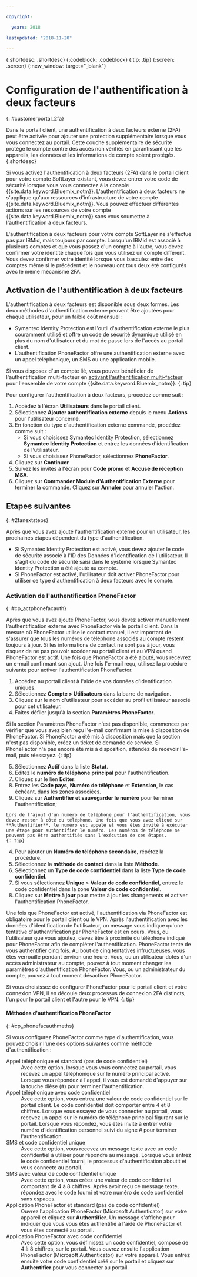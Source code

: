 ```yaml
---

copyright:

  years: 2018

lastupdated: "2018-11-20"

---
```


{:shortdesc: .shortdesc}
{:codeblock: .codeblock}
{:tip: .tip}
{:screen: .screen}
{:new_window: target="_blank"}


# Configuration de l'authentification à deux facteurs
{: #customerportal_2fa}

Dans le portail client, une authentification à deux facteurs externe (2FA) peut être activée pour ajouter une protection supplémentaire lorsque vous vous connectez au portail. Cette couche supplémentaire de sécurité protège le compte contre des accès non vérifiés en garantissant que les appareils, les données et les informations de compte soient protégés.
{:shortdesc}

Si vous activez l'authentification à deux facteurs (2FA) dans le portail client pour votre compte SoftLayer existant, vous devez entrer votre code de sécurité lorsque vous vous connectez à la console {{site.data.keyword.Bluemix_notm}}. L'authentification à deux facteurs ne s'applique qu'aux ressources d'infrastructure de votre compte {{site.data.keyword.Bluemix_notm}}. Vous pouvez effectuer différentes actions sur les ressources de votre compte {{site.data.keyword.Bluemix_notm}} sans vous soumettre à l'authentification à deux facteurs.

L'authentification à deux facteurs pour votre compte SoftLayer ne s'effectue pas par IBMid, mais toujours par compte. Lorsqu'un IBMid est associé à plusieurs comptes et que vous passez d'un compte à l'autre, vous devez confirmer votre identité chaque fois que vous utilisez un compte différent. Vous devez confirmer votre identité lorsque vous basculez entre des comptes même si le précédent et le nouveau ont tous deux été configurés avec le même mécanisme 2FA.

## Activation de l'authentification à deux facteurs

L'authentification à deux facteurs est disponible sous deux formes. Les deux méthodes d'authentification externe peuvent être ajoutées pour chaque utilisateur, pour un faible coût mensuel :

* Symantec Identity Protection est l'outil d'authentification externe le plus couramment utilisé et offre un code de sécurité dynamique utilisé en plus du nom d'utilisateur et du mot de passe lors de l'accès au portail client.
* L'authentification PhoneFactor offre une authentification externe avec un appel téléphonique, un SMS ou une application mobile.

 Si vous disposez d'un compte lié, vous pouvez bénéficier de l'authentification multi-facteur en [activant l'authentification multi-facteur](/docs/iam/mfa.html) pour l'ensemble de votre compte {{site.data.keyword.Bluemix_notm}}.
 {: tip}

Pour configurer l'authentification à deux facteurs, procédez comme suit :

1. Accédez à l'écran **Utilisateurs** dans le portail client.
2. Sélectionnez **Ajouter authentification externe** depuis le menu **Actions** pour l'utilisateur concerné.
3. En fonction du type d'authentification externe commandé, procédez comme suit :
    * Si vous choisissez Symantec Identity Protection, sélectionnez **Symantec Identity Protection** et entrez les données d'identification de l'utilisateur.
    * Si vous choisissez PhoneFactor, sélectionnez **PhoneFactor**.
4. Cliquez sur **Continuer**
5. Suivez les invites à l'écran pour **Code promo** et **Accusé de réception MSA**.
6. Cliquez sur **Commander Module d'Authentification Externe** pour terminer la commande. Cliquez sur **Annuler** pour annuler l'action.

## Etapes suivantes
{: #2fanextsteps}

Après que vous avez ajouté l'authentification externe pour un utilisateur, les prochaines étapes dépendent du type d'authentification.
* Si Symantec Identity Protection est activé, vous devez ajouter le code de sécurité associé à l'ID des Données d'Identification de l'utilisateur. Il s'agit du code de sécurité saisi dans le système lorsque Symantec Identity Protection a été ajouté au compte.
* Si PhoneFactor est activé, l'utilisateur doit activer PhoneFactor pour utiliser ce type d'authentification à deux facteurs avec le compte.

### Activation de l'authentification PhoneFactor
{: #cp_actphonefacauth}

Après que vous avez ajouté PhoneFactor, vous devez activer manuellement l'authentification externe avec PhoneFactor via le portail client. Dans la mesure où PhoneFactor utilise le contact manuel, il est important de s'assurer que tous les numéros de téléphone associés au compte restent toujours à jour. Si les informations de contact ne sont pas à jour, vous risquez de ne pas pouvoir accéder au portail client et au VPN quand PhoneFactor est actif. Une fois que PhoneFactor a été ajouté, vous recevrez un e-mail confirmant son ajout. Une fois l'e-mail reçu, utilisez la procédure suivante pour activer l'authentification PhoneFactor.

1. Accédez au portail client à l'aide de vos données d'identification uniques.
2. Sélectionnez **Compte > Utilisateurs** dans la barre de navigation.
3. Cliquez sur le nom d'utilisateur pour accéder au profil utilisateur associé pour cet utilisateur.
4. Faites défiler jusqu'à la section **Paramètres PhoneFactor**.

  Si la section Paramètres PhoneFactor n'est pas disponible, commencez par vérifier que vous avez bien reçu l'e-mail confirmant la mise à disposition de PhoneFactor. Si PhoneFactor a été mis à disposition mais que la section n'est pas disponible, créez un ticket de demande de service. Si PhoneFactor n'a pas encore été mis à disposition, attendez de recevoir l'e-mail, puis réessayez.
  {: tip}

5. Sélectionnez **Actif** dans la liste **Statut**.
6. Editez le **numéro de téléphone principal** pour l'authentification.
  1. Cliquez sur le lien **Editer**.
  2. Entrez les **Code pays**, **Numéro de téléphone** et **Extension**, le cas échéant, dans les zones associées.
  3. Cliquez sur **Authentifier et sauvegarder le numéro** pour terminer l'authentification;

    Lors de l'ajout d'un numéro de téléphone pour l'authentification, vous devez rester à côté du téléphone. Une fois que vous avez cliqué sur **Authentifier**, le numéro est appelé et vous êtes invité à exécuter une étape pour authentifier le numéro. Les numéros de téléphone ne peuvent pas être authentifiés sans l'exécution de ces étapes.
    {: tip}

  4. Pour ajouter un **Numéro de téléphone secondaire**, répétez la procédure.
7. Sélectionnez la **méthode de contact** dans la liste **Méthode**.
8. Sélectionnez un **Type de code confidentiel** dans la liste **Type de code confidentiel**.
9. Si vous sélectionnez **Unique** > **Valeur de code confidentiel**, entrez le code confidentiel dans la zone **Valeur de code confidentiel**.
10. Cliquez sur **Mettre à jour** pour mettre à jour les changements et activer l'authentification PhoneFactor.

Une fois que PhoneFactor est activé, l'authentification via PhoneFactor est obligatoire pour le portail client ou le VPN. Après l'authentification avec les données d'identification de l'utilisateur, un message vous indique qu'une tentative d'authentification par PhoneFactor est en cours. Vous, ou l'utilisateur que vous ajoutez, devez être à proximité du téléphone indiqué pour PhoneFactor afin de compléter l'authentification. PhoneFactor tente de vous authentifier cinq fois. Au bout de cinq tentatives infructueuses, vous êtes verrouillé pendant environ une heure. Vous, ou un utilisateur dotés d'un accès administrateur au compte, pouvez à tout moment changer les paramètres d'authentification PhoneFactor. Vous, ou un administrateur du compte, pouvez à tout moment désactiver PhoneFactor.

 Si vous choisissez de configurer PhoneFactor pour le portail client et votre connexion VPN, il en découle deux processus de connexion 2FA distincts, l'un pour le portail client et l'autre pour le VPN.
 {: tip}

#### Méthodes d'authentification PhoneFactor
{: #cp_phonefacauthmeths}

Si vous configurez PhoneFactor comme type d'authentification, vous pouvez choisir l'une des options suivantes comme méthode d'authentification :

<dl>
<dt>Appel téléphonique et standard (pas de code confidentiel)</dt>
<dd>Avec cette option, lorsque vous vous connectez au portail, vous recevez un appel téléphonique sur le numéro principal activé. Lorsque vous répondez à l'appel, il vous est demandé d'appuyer sur la touche dièse (#) pour terminer l'authentification.</dd>
<dt>Appel téléphonique avec code confidentiel</dt>
<dd>Avec cette option, vous entrez une valeur de code confidentiel sur le portail client. Le code confidentiel doit comporter entre 4 et 8 chiffres. Lorsque vous essayez de vous connecter au portail, vous recevez un appel sur le numéro de téléphone principal figurant sur le portail. Lorsque vous répondez, vous êtes invité à entrer votre numéro d'identification personnel suivi du signe # pour terminer l'authentification. </dd>
<dt>SMS et code confidentiel unique</dt>
<dd>Avec cette option, vous recevez un message texte avec un code confidentiel à utiliser pour répondre au message. Lorsque vous entrez le code confidentiel fourni, le processus d'authentification aboutit et vous connecte au portail.</dd>
<dt>SMS avec valeur de code confidentiel unique</dt>
<dd>Avec cette option, vous créez une valeur de code confidentiel comportant de 4 à 8 chiffres. Après avoir reçu ce message texte, répondez avec le code fourni et votre numéro de code confidentiel sans espaces.</dd>
<dt>Application PhoneFactor et standard (pas de code confidentiel)</dt>
<dd>Ouvrez l'application PhoneFactor (Microsoft Authenticator) sur votre appareil et cliquez sur <strong>Authentifier</strong>. Un message s'affiche pour indiquer que vous vous êtes authentifié à l'aide de PhoneFactor et vous êtes connecté au portail.</dd>
<dt>Application PhoneFactor avec code confidentiel</dt>
<dd>Avec cette option, vous définissez un code confidentiel, composé de 4 à 8 chiffres, sur le portail. Vous ouvrez ensuite l'application PhoneFactor (Microsoft Authenticator) sur votre appareil. Vous entrez ensuite votre code confidentiel créé sur le portail et cliquez sur <strong>Authentifier</strong> pour vous connecter au portail.</dd>
</dl>

